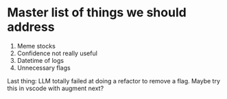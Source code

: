 # Master list of things we should address
1. Meme stocks
2. Confidence not really useful
3. Datetime of logs
4. Unnecessary flags


Last thing:
LLM totally failed at doing a refactor to remove a flag. Maybe try this in vscode with augment next?